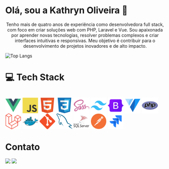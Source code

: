 # Olá, sou a Kathryn Oliveira 👋

<div style="width: 50">
</div>

<div align="center">
  <p>Tenho mais de quatro anos de experiência como desenvolvedora full stack, 
    com foco em criar soluções web com PHP, Laravel e Vue. Sou apaixonada por aprender novas tecnologias, 
    resolver problemas complexos e criar interfaces intuitivas e responsivas. 
    Meu objetivo é contribuir para o desenvolvimento de projetos inovadores e de alto impacto.
  </p>  
</div>

![Top Langs](https://github-readme-stats.vercel.app/api/top-langs/?username=kathrynOliveira&hide_progress=true&theme=dracula)

# 💻 Tech Stack
<div style"display: inline_block"><br>
  <img align="center" alt="Kathryn-Vue" height="50" width="50" src="https://raw.githubusercontent.com/devicons/devicon/master/icons/vuejs/vuejs-original.svg">
  <img align="center" alt="Kathryn-Js" height="50" width="50" src="https://raw.githubusercontent.com/devicons/devicon/master/icons/javascript/javascript-original.svg">
  <img align="center" alt="Kathryn-html" height="50" width="50" src="https://raw.githubusercontent.com/devicons/devicon/master/icons/html5/html5-original.svg">
  <img align="center" alt="Kathryn-css3" height="50" width="50" src="https://raw.githubusercontent.com/devicons/devicon/master/icons/css3/css3-original.svg">
  <img align="center" alt="Kathryn-sass" height="50" width="50" src="https://raw.githubusercontent.com/devicons/devicon/master/icons/sass/sass-original.svg">
  <img align="center" alt="Kathryn-tailwindcss" height="50" width="50" src="https://raw.githubusercontent.com/devicons/devicon/master/icons/tailwindcss/tailwindcss-original.svg">
  <img align="center" alt="Kathryn-bootstrap" height="50" width="50" src="https://raw.githubusercontent.com/devicons/devicon/master/icons/bootstrap/bootstrap-original.svg">
  <img align="center" alt="Kathryn-vuetify" height="50" width="50" src="https://raw.githubusercontent.com/devicons/devicon/master/icons/vuetify/vuetify-original.svg">
  <img align="center" alt="Kathryn-php" height="50" width="50" src="https://raw.githubusercontent.com/devicons/devicon/master/icons/php/php-original.svg">
  <img align="center" alt="Kathryn-laravel" height="50" width="50" src="https://raw.githubusercontent.com/devicons/devicon/master/icons/laravel/laravel-original.svg">
  <img align="center" alt="Kathryn-docker" height="50" width="50" src="https://raw.githubusercontent.com/devicons/devicon/master/icons/docker/docker-original.svg">
  <img align="center" alt="Kathryn-git" height="50" width="50" src="https://raw.githubusercontent.com/devicons/devicon/master/icons/git/git-original.svg">
  <img align="center" alt="Kathryn-mysql" height="50" width="50" src="https://raw.githubusercontent.com/devicons/devicon/master/icons/mysql/mysql-original.svg">
  <img align="center" alt="Kathryn-sql" height="50" width="50" src="https://raw.githubusercontent.com/devicons/devicon/master/icons/microsoftsqlserver/microsoftsqlserver-original-wordmark.svg">
  <img align="center" alt="Kathryn-postman" height="50" width="50" src="https://raw.githubusercontent.com/devicons/devicon/master/icons/postman/postman-original.svg">
  <img align="center" alt="Kathryn-jira" height="50" width="50" src="https://raw.githubusercontent.com/devicons/devicon/master/icons/jira/jira-original.svg">
</div>

# Contato

<div>
  <a href="mailto:k.olliver18@gmail.com" target="_blank"><img src="https://img.shields.io/badge/Gmail-D14836?style=for-the-badge&logo=gmail&logoColor=white"></a>
  <a href="https://www.linkedin.com/in/kathryn-oliveira-988533123/" target="_blank"><img src="https://img.shields.io/badge/LinkedIn-0077B5?style=for-the-badge&logo=linkedin&logoColor=white"></a>
</div>
